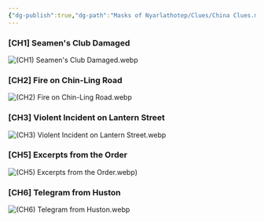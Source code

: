 ```yaml
---
{"dg-publish":true,"dg-path":"Masks of Nyarlathotep/Clues/China Clues.md","permalink":"/masks-of-nyarlathotep/clues/china-clues/","tags":["TTRPG/Games/MoN"]}
---
```


### [CH1] Seamen's Club Damaged
![(CH1) Seamen's Club Damaged.webp](/img/user/z_Attachments/TTRPG/Masks%20of%20Nyarlathotep/Clues/China/(CH1)%20Seamen's%20Club%20Damaged.webp)

### [CH2] Fire on Chin-Ling Road
![(CH2) Fire on Chin-Ling Road.webp](/img/user/z_Attachments/TTRPG/Masks%20of%20Nyarlathotep/Clues/China/(CH2)%20Fire%20on%20Chin-Ling%20Road.webp)

### [CH3] Violent Incident on Lantern Street
![(CH3) Violent Incident on Lantern Street.webp](/img/user/z_Attachments/TTRPG/Masks%20of%20Nyarlathotep/Clues/China/(CH3)%20Violent%20Incident%20on%20Lantern%20Street.webp)

### [CH5] Excerpts from the Order
![(CH5) Excerpts from the Order.webp](/img/user/z_Attachments/TTRPG/Masks%20of%20Nyarlathotep/Clues/China/(CH5)%20Excerpts%20from%20the%20Order.webp))

### [CH6] Telegram from Huston
![(CH6) Telegram from Huston.webp](/img/user/z_Attachments/TTRPG/Masks%20of%20Nyarlathotep/Clues/China/(CH6)%20Telegram%20from%20Huston.webp)

